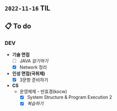 ## `2022-11-16` TIL

## 📋 To do

### DEV

+ **기술 면접**
  + [ ] JAVA _암기하기_
  + [x] Network 정리

+ **인성 면접(국취제)**
  + [x] 3문항 준비하기

+ **CS**
  + 운영체제 - 반효경(kocw)
    + [x] System Structure & Program Execution 2
    + [x] _복습하기_